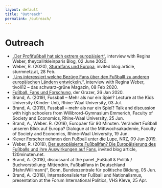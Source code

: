 ```yaml
---
layout: default
title: "Outreach"
permalink: /outreach/
---
```

# Outreach

- [„Der Profifußball hat sich extrem europäisiert“](https://www.theycallitkleinparis.de/2020/06/02/regina-weber-im-interview-der-profifussball-hat-sich-extrem-europaeisiert/), interview with Regina Weber, theycallitkleinparis Blog, 02 June 2020.
- Weber, R. (2020), [Sturmfans und Europa](https://www.sturmnetz.at/sturmfans-und-europa/), invited blog article, sturmnetz.at, 28 Feb.
- [„Uns interessiert welche Bezüge Fans über den Fußballl zu anderen europäischen Ländern entwickeln.“](https://www.tivoli12.at/anpfiff-zum-spiel/hinterfragtinterviews/4417-dr-r-weber-uns-interessiert-welche-bez%C3%BCge-fans-%C3%BCber-den-fu%C3%9Fballl-zu-anderen-europ%C3%A4ischen-l%C3%A4ndern-entwickeln.html), interview with Regina Weber, tivoli12 – das schwarz-grüne Magazin, 08 Feb 2020.
- [Fußball, Fans und Forschung](https://epaper.grazer.at/epaper/der-grazer-042020-e964.html#page/52-53), der Grazer, 26 Jan 2020.
- Brand, A. (2019), Fussball – Mehr als nur ein Spiel? Lecture at the Kids University (Kinder-Uni), Rhine-Waal University, 03 Jul.
- Brand, A. (2019), Fussball – mehr als nur ein Spiel? Talk and discussion with high schoolers from Willibrord-Gymnasium Emmerich, Faculty of Society and Economics, Rhine-Waal University, 25 Jun.
- Brand, A., Weber. R. (2019), Europäer für 90 Minuten. Verändert Fußball unseren Blick auf Europa? Dialogue at the Mittwochsakademie, Faculty of Society and Economics, Rhine-Waal University, 19 Jun.
- [Klever Forscher nehmen den Fußball unter die Lupe](https://www.nrz.de/staedte/kleve-und-umland/klever-forscher-nehmen-den-fussball-unter-die-lupe-id226112335.html), NRZ, 09 Jun 2019.
- Weber, R. (2019), [Der europäisierte Fußballfan? Die Europäisierung des Fußballs und ihre Auswirkungen auf Fans](https://120minuten.net/der-europaeisierte-fussballfan/), invited blog article, 120minuten.net.
- Brand, A. (2018), discussant at the panel „Fußball & Politik / Buchvorstellung: Mittendrin, Fußballfans in Deutschland (Hahn/Willmann)“, Bonn, Bundeszentrale für politische Bildung, 05 Jun.
- Brand, A. (2018), Internationalisierter Fußball und Nationalismus, presentation at the Forum International Politics, VHS Kleve, 25 Apr.

